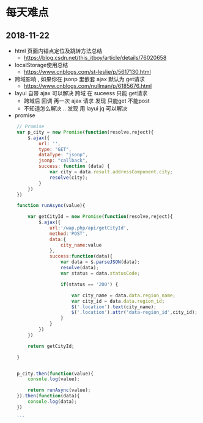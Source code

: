 # 每天难点

## 2018-11-22 

- html 页面内锚点定位及跳转方法总结
    + https://blog.csdn.net/this_itboy/article/details/76020658
- localStorage使用总结
    + https://www.cnblogs.com/st-leslie/p/5617130.html
- 跨域影响 , 如果你在 jsonp 里嵌套 ajax 默认为 get请求
    + https://www.cnblogs.com/nullman/p/6185676.html
- layui 自带 ajax 可以解决 跨域 在 suceess 只能 get请求
    + 跨域后 回调 再一次 ajax 请求 发现 只能get 不能post
    + 不知道怎么解决 .. 发现 用 layui jq 可以解决
- promise 
```javascript
    // Promise
    var p_city = new Promise(function(resolve,reject){
        $.ajax({
            url: '',
            type: "GET",
            dataType: "jsonp",
            jsonp: "callback",
            success: function (data) {
                var city = data.result.addressComponent.city;
                resolve(city);
            }
        })
    })     

    function runAsync(value){

        var getCityId = new Promise(function(resolve,reject){
            $.ajax({
                url:'/wap.php/api/getCityId',
                method:'POST',
                data:{
                    city_name:value
                },
                success:function(data){
                    var data = $.parseJSON(data);
                    resolve(data);
                    var status = data.statusCode;

                    if(status == '200') {

                        var city_name = data.data.region_name;
                        var city_id = data.data.region_id;
                        $('.location').text(city_name);
                        $('.location').attr('data-region_id',city_id);
                    }
                }
            })
        })

        return getCityId;

    }


    p_city.then(function(value){
        console.log(value);

        return runAsync(value);
    }).then(function(data){
        console.log(data);
    })

    ```
